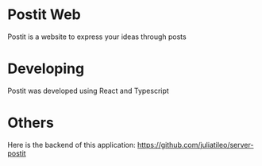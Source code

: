 # Postit Web
Postit is a website to express your ideas through posts
# Developing
Postit was developed using React and Typescript
# Others
Here is the backend of this application: https://github.com/juliatileo/server-postit
